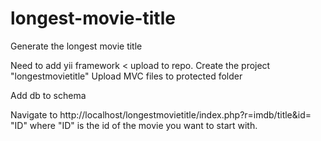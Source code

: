 # longest-movie-title
Generate the longest movie title

Need to add yii framework < upload to repo.
Create the project "longestmovietitle"
Upload MVC files to protected folder

Add db to schema

Navigate to http://localhost/longestmovietitle/index.php?r=imdb/title&id= "ID"
  where "ID" is the id of the movie you want to start with.
